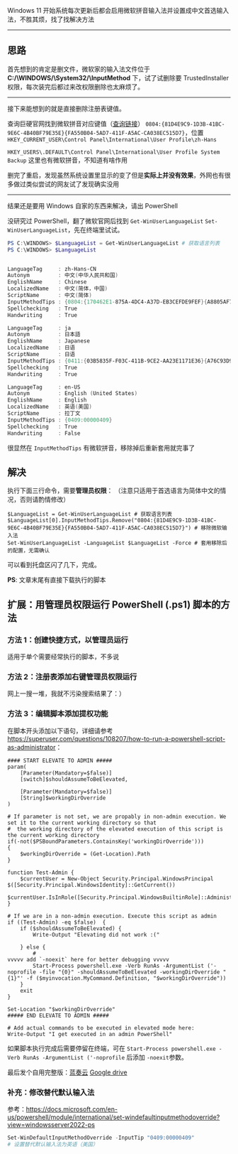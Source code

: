 Windows 11 开始系统每次更新后都会启用微软拼音输入法并设置成中文首选输入法，不胜其烦，找了找解决方法




---------------

##  思路

首先想到的肯定是删文件，微软家的输入法文件位于 **C:/\WINDOWS/\System32/\InputMethod** 下，试了试删除要 TrustedInstaller 权限，每次装完后都过来改权限删除也太麻烦了。

---------

接下来能想到的就是直接删除注册表键值。

查询巨硬官网找到微软拼音对应键值（[查询链接](https://docs.microsoft.com/en-us/windows-hardware/manufacture/desktop/default-input-locales-for-windows-language-packs?view=windows-11)） `0804:{81D4E9C9-1D3B-41BC-9E6C-4B40BF79E35E}{FA550B04-5AD7-411F-A5AC-CA038EC515D7}`，位置 `HKEY_CURRENT_USER\Control Panel\International\User Profile\zh-Hans`

`HKEY_USERS\.DEFAULT\Control Panel\International\User Profile System Backup` 这里也有微软拼音，不知道有啥作用

删完了重启，发现虽然系统设置里显示的变了但是**实际上并没有效果**，外网也有很多做过类似尝试的网友试了发现确实没用

-------------

结果还是要用 Windows 自家的东西来解决，请出 PowerShell

没研究过 PowerShell，翻了微软官网后找到 `Get-WinUserLanguageList` `Set-WinUserLanguageList`，先在终端里试试。


```powershell
PS C:\WINDOWS> $LanguageList = Get-WinUserLanguageList # 获取语言列表
PS C:\WINDOWS> $LanguageList


LanguageTag     : zh-Hans-CN
Autonym         : 中文(中华人民共和国)
EnglishName     : Chinese
LocalizedName   : 中文(简体，中国)
ScriptName      : 中文(简体)
InputMethodTips : {0804:{170462E1-875A-4DC4-A37D-EB3CEFDE9FEF}{A8805AF7-E396-4AC8-B3C6-BA49083B7D22}, 0804:{81D4E9C9-1D3B-41BC-9E6C-4B40BF79E35E}{FA550B04-5AD7-411F-A5AC-CA038EC515D7}}
Spellchecking   : True
Handwriting     : True

LanguageTag     : ja
Autonym         : 日本語
EnglishName     : Japanese
LocalizedName   : 日语
ScriptName      : 日语
InputMethodTips : {0411:{03B5835F-F03C-411B-9CE2-AA23E1171E36}{A76C93D9-5523-4E90-AAFA-4DB112F9AC76}}
Spellchecking   : True
Handwriting     : True

LanguageTag     : en-US
Autonym         : English (United States)
EnglishName     : English
LocalizedName   : 英语(美国)
ScriptName      : 拉丁文
InputMethodTips : {0409:00000409}
Spellchecking   : True
Handwriting     : False

```


很显然在 `InputMethodTips` 有微软拼音，移除掉后重新套用就完事了

## 解决

执行下面三行命令，需要**管理员权限**：
（注意只适用于首选语言为简体中文的情况，否则请酌情修改）

```
$LanguageList = Get-WinUserLanguageList # 获取语言列表
$LanguageList[0].InputMethodTips.Remove("0804:{81D4E9C9-1D3B-41BC-9E6C-4B40BF79E35E}{FA550B04-5AD7-411F-A5AC-CA038EC515D7}") # 移除微软输入法
Set-WinUserLanguageList -LanguageList $LanguageList -Force # 套用移除后的配置，无需确认

```

可以看到托盘区闪了几下，完成。

**PS**: 文章末尾有直接下载执行的脚本

## 扩展：用管理员权限运行 PowerShell (.ps1) 脚本的方法

### 方法 1：创建快捷方式，以管理员运行
适用于单个需要经常执行的脚本，不多说

### 方法 2：注册表添加右键管理员权限运行
网上一搜一堆，我就不污染搜索结果了：）

### 方法 3：编辑脚本添加提权功能

在脚本开头添加以下语句，详细请参考 <https://superuser.com/questions/108207/how-to-run-a-powershell-script-as-administrator>：
```
#### START ELEVATE TO ADMIN #####
param(
    [Parameter(Mandatory=$false)]
    [switch]$shouldAssumeToBeElevated,

    [Parameter(Mandatory=$false)]
    [String]$workingDirOverride
)

# If parameter is not set, we are propably in non-admin execution. We set it to the current working directory so that
#  the working directory of the elevated execution of this script is the current working directory
if(-not($PSBoundParameters.ContainsKey('workingDirOverride')))
{
    $workingDirOverride = (Get-Location).Path
}

function Test-Admin {
    $currentUser = New-Object Security.Principal.WindowsPrincipal $([Security.Principal.WindowsIdentity]::GetCurrent())
    $currentUser.IsInRole([Security.Principal.WindowsBuiltinRole]::Administrator)
}

# If we are in a non-admin execution. Execute this script as admin
if ((Test-Admin) -eq $false)  {
    if ($shouldAssumeToBeElevated) {
        Write-Output "Elevating did not work :("

    } else {
        #                                                         vvvvv add `-noexit` here for better debugging vvvvv 
        Start-Process powershell.exe -Verb RunAs -ArgumentList ('-noprofile -file "{0}" -shouldAssumeToBeElevated -workingDirOverride "{1}"' -f ($myinvocation.MyCommand.Definition, "$workingDirOverride"))
    }
    exit
}

Set-Location "$workingDirOverride"
##### END ELEVATE TO ADMIN #####

# Add actual commands to be executed in elevated mode here:
Write-Output "I get executed in an admin PowerShell"

```
如果脚本执行完成后需要停留在终端，可在 `Start-Process powershell.exe -Verb RunAs -ArgumentList ('-noprofile` 后添加 `-noexit`参数。


最后发个自用完整版：[蓝奏云](https://wwi.lanzouq.com/iqBey00m31eb) [Google drive](https://drive.google.com/file/d/17GND7hSoH4fC0j1joj-weRYe_-FdDQhV/view?usp=sharing)


### 补充：修改替代默认输入法
参考：<https://docs.microsoft.com/en-us/powershell/module/international/set-windefaultinputmethodoverride?view=windowsserver2022-ps>

```powershell
Set-WinDefaultInputMethodOverride -InputTip "0409:00000409"
# 设置替代默认输入法为英语（美国）
```